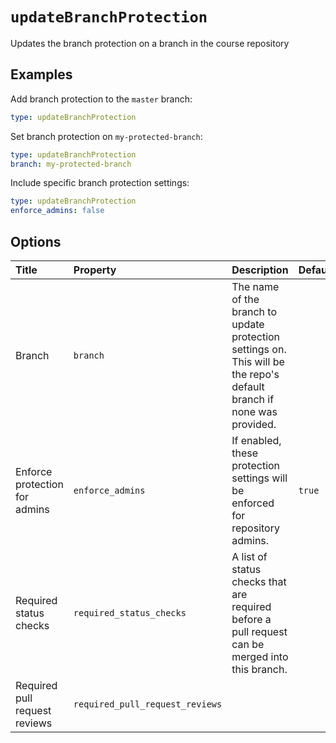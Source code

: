 <!--
  /!\ WARNING /!\
  This file's content is auto-generated, do NOT edit!
  All changes will be undone.
-->

# `updateBranchProtection`

Updates the branch protection on a branch in the course repository

## Examples

Add branch protection to the `master` branch:

```yaml
type: updateBranchProtection
```

Set branch protection on `my-protected-branch`:

```yaml
type: updateBranchProtection
branch: my-protected-branch
```

Include specific branch protection settings:

```yaml
type: updateBranchProtection
enforce_admins: false
```

## Options

| Title | Property | Description | Default | Required |
| :---- | :--- | :---------- | :------ | :------- |
| Branch | `branch` | The name of the branch to update protection settings on. This will be the repo's default branch if none was provided. |  |  |
| Enforce protection for admins | `enforce_admins` | If enabled, these protection settings will be enforced for repository admins. | `true` |  |
| Required status checks | `required_status_checks` | A list of status checks that are required before a pull request can be merged into this branch. |  |  |
| Required pull request reviews | `required_pull_request_reviews` |  |  |  |

